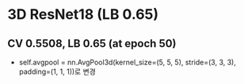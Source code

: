 # 3D ResNet18 (LB 0.65)

## CV 0.5508, LB 0.65 (at epoch 50)

* self.avgpool = nn.AvgPool3d(kernel_size=(5, 5, 5), stride=(3, 3, 3), padding=(1, 1, 1))로 변경


